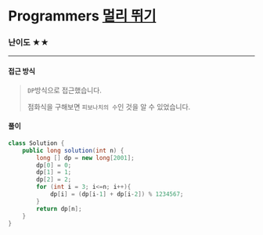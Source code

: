 # Programmers [멀리 뛰기](https://school.programmers.co.kr/learn/courses/18/lessons/12900)

### 난이도 ★★

---

#### 접근 방식

> `DP`방식으로 접근했습니다.
>
> 점화식을 구해보면 `피보나치의 수`인 것을 알 수 있었습니다.

#### 풀이

```java
class Solution {
    public long solution(int n) {
        long [] dp = new long[2001];
        dp[0] = 0;
        dp[1] = 1;
        dp[2] = 2;
        for (int i = 3; i<=n; i++){
            dp[i] = (dp[i-1] + dp[i-2]) % 1234567;
        }
        return dp[n];
    }
}
```

